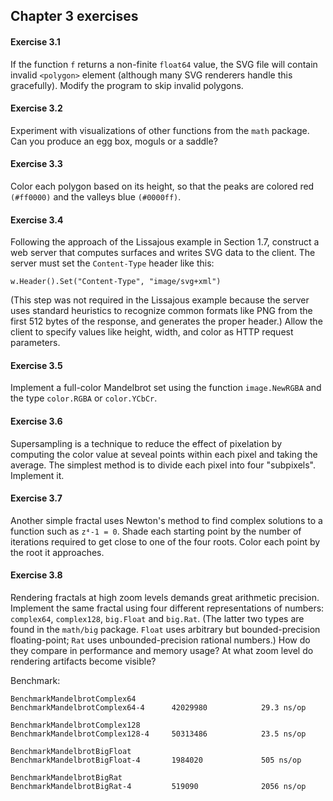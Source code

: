 ## Chapter 3 exercises

#### Exercise 3.1
If the function `f` returns a non-finite `float64` value, the SVG file will contain invalid `<polygon>` element (although many SVG renderers handle this gracefully). Modify the program to skip invalid polygons.

#### Exercise 3.2
Experiment with visualizations of other functions from the `math` package. Can you produce an egg box, moguls or a saddle?

#### Exercise 3.3
Color each polygon based on its height, so that the peaks are colored red `(#ff0000)` and the valleys blue `(#0000ff)`.

#### Exercise 3.4
Following the approach of the Lissajous example in Section 1.7, construct a web server that computes surfaces and writes SVG data to the client. The server must set the `Content-Type` header like this:

`w.Header().Set("Content-Type", "image/svg+xml")`

(This step was not required in the Lissajous example because the server uses standard heuristics to recognize common formats like PNG from the first 512 bytes of the response, and generates the proper header.) Allow the client to specify values like height, width, and color as HTTP request parameters.

#### Exercise 3.5
Implement a full-color Mandelbrot set using the function `image.NewRGBA` and the type `color.RGBA` or `color.YCbCr`.

#### Exercise 3.6
Supersampling is a technique to reduce the effect of pixelation by computing the color value at seveal points within each pixel and taking the average. The simplest method is to divide each pixel into four "subpixels". Implement it.

#### Exercise 3.7
Another simple fractal uses Newton's method to find complex solutions to a function such as `z⁴-1 = 0`. Shade each starting point by the number of iterations required to get close to one of the four roots. Color each point by the root it approaches.

#### Exercise 3.8
Rendering fractals at high zoom levels demands great arithmetic precision. Implement the same fractal using four different representations of numbers: `complex64`, `complex128`, `big.Float` and `big.Rat`. (The latter two types are found in the `math/big` package. `Float` uses arbitrary but bounded-precision floating-point; `Rat` uses unbounded-precision rational numbers.) How do they compare in performance and memory usage? At what zoom level do rendering artifacts become visible?

Benchmark:
```
BenchmarkMandelbrotComplex64
BenchmarkMandelbrotComplex64-4   	42029980	        29.3 ns/op

BenchmarkMandelbrotComplex128
BenchmarkMandelbrotComplex128-4   	50313486	        23.5 ns/op

BenchmarkMandelbrotBigFloat
BenchmarkMandelbrotBigFloat-4   	1984020	       		505 ns/op

BenchmarkMandelbrotBigRat
BenchmarkMandelbrotBigRat-4   	  	519090	      		2056 ns/op
```
